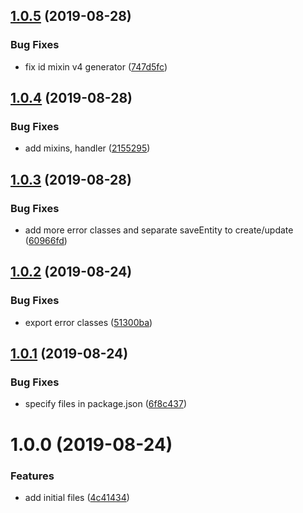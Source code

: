 ## [1.0.5](https://github.com/zooxsmart/lambda-util/compare/1.0.4...1.0.5) (2019-08-28)


### Bug Fixes

* fix id mixin v4 generator ([747d5fc](https://github.com/zooxsmart/lambda-util/commit/747d5fc))

## [1.0.4](https://github.com/zooxsmart/lambda-util/compare/1.0.3...1.0.4) (2019-08-28)


### Bug Fixes

* add mixins, handler ([2155295](https://github.com/zooxsmart/lambda-util/commit/2155295))

## [1.0.3](https://github.com/zooxsmart/lambda-util/compare/1.0.2...1.0.3) (2019-08-28)


### Bug Fixes

* add more error classes and separate saveEntity to create/update ([60966fd](https://github.com/zooxsmart/lambda-util/commit/60966fd))

## [1.0.2](https://github.com/zooxsmart/lambda-util/compare/1.0.1...1.0.2) (2019-08-24)


### Bug Fixes

* export error classes ([51300ba](https://github.com/zooxsmart/lambda-util/commit/51300ba))

## [1.0.1](https://github.com/zooxsmart/lambda-util/compare/1.0.0...1.0.1) (2019-08-24)


### Bug Fixes

* specify files in package.json ([6f8c437](https://github.com/zooxsmart/lambda-util/commit/6f8c437))

# 1.0.0 (2019-08-24)


### Features

* add initial files ([4c41434](https://github.com/zooxsmart/lambda-util/commit/4c41434))
